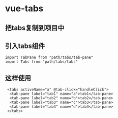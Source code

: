 # vue-tabs

## 把tabs复制到项目中


## 引入tabs组件

```
import TabPane from "path/tabs/tab-pane"
import Tabs from "path/tabs/tabs"
```

## 这样使用

```
 <tabs activeName="a" @tab-click="handleClick">
  <tab-pane label="tab1" name="a">tab1</tab-pane>
  <tab-pane label="tab2" name="b">tab2</tab-pane>
  <tab-pane label="tab3" name="c">tab3</tab-pane>
  <tab-pane label="tab4" name="d">tab4</tab-pane>
 </tabs>
```